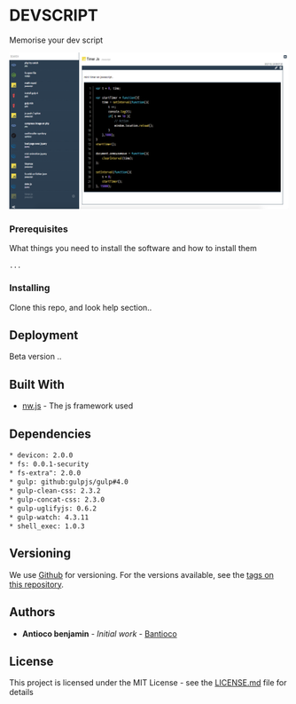 # DEVSCRIPT

Memorise your dev script

![alt text](screenshots/screenshot_1.png "View")

### Prerequisites

What things you need to install the software and how to install them

```
...
```

### Installing

Clone this repo, and look help section..


## Deployment

Beta version ..

## Built With

* [nw.js](https://nwjs.io/) - The js framework used

## Dependencies

```
* devicon: 2.0.0
* fs: 0.0.1-security
* fs-extra": 2.0.0
* gulp: github:gulpjs/gulp#4.0
* gulp-clean-css: 2.3.2
* gulp-concat-css: 2.3.0
* gulp-uglifyjs: 0.6.2
* gulp-watch: 4.3.11
* shell_exec: 1.0.3
```

## Versioning

We use [Github](https://github.com) for versioning. For the versions available, see the [tags on this repository](https://github.com/bantioco/nwjs_dev_scripts).

## Authors

* **Antioco benjamin** - *Initial work* - [Bantioco](https://github.com/bantioco)


## License

This project is licensed under the MIT License - see the [LICENSE.md](LICENSE.md) file for details

